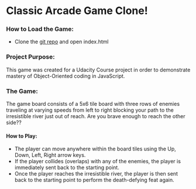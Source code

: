 # Classic Arcade Game Clone!

### How to Load the Game:
- Clone the [git repo](https://github.com/marriete/course-arcade-game.git) and open index.html

### Project Purpose:

This game was created for a Udacity Course project in order to demonstrate mastery of Object-Oriented coding in JavaScript.

### The Game:

The game board consists of a 5x6 tile board with three rows of enemies traveling at varying speeds from left to right blocking your path to the irresistible river just out of reach. Are you brave enough to reach the other side??

#### How to Play:

- The player can move anywhere within the board tiles using the Up, Down, Left, Right arrow keys.
- If the player collides (overlaps) with any of the enemies, the player is immediately sent back to the starting point.
- Once the player reaches the irresistible river, the player is then sent back to the starting point to perform the death-defying feat again.